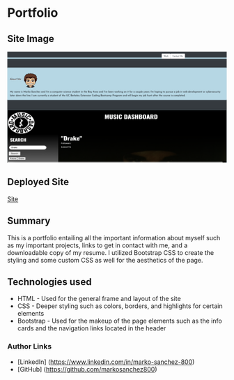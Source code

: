 # Portfolio

## Site Image
![SiteImage](./assets/sitepic.png)

## Deployed Site 
[Site](https://markosanchez800.github.io/my-portfolio/)

## Summary
This is a portfolio entailing all the important information about myself such as my important projects, links to get in contact with me, and a downloadable copy of my resume. I utilized Bootstrap CSS to create the styling and some custom CSS as well for the aesthetics of the page.

## Technologies used 
- HTML - Used for the general frame and layout of the site
- CSS - Deeper styling such as colors, borders, and highlights for certain elements
- Bootstrap - Used for the makeup of the page elements such as the info cards and the navigation links located in the header

### Author Links
- [LinkedIn] (https://www.linkedin.com/in/marko-sanchez-800)
- [GitHub] (https://github.com/markosanchez800)